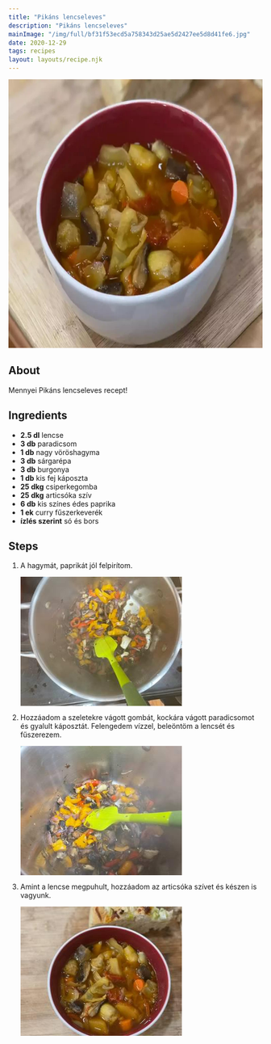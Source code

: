 ```yaml
---
title: "Pikáns lencseleves"
description: "Pikáns lencseleves"
mainImage: "/img/full/bf31f53ecd5a758343d25ae5d2427ee5d8d41fe6.jpg"
date: 2020-12-29
tags: recipes
layout: layouts/recipe.njk
---
```

                        
<p align="center"><a href="https://cookpad.com/hu/receptek/14175358-pikans-lencseleves" rel="Recipe source page"><img width="751" height="532" src="/img/full/bf31f53ecd5a758343d25ae5d2427ee5d8d41fe6.jpg"/></a></p>

## About
Mennyei Pikáns lencseleves recept! 

>  

## Ingredients
* **2.5 dl** lencse
* **3 db** paradicsom
* **1 db** nagy vöröshagyma
* **3 db** sárgarépa
* **3 db** burgonya
* **1 db** kis fej káposzta
* **25 dkg** csiperkegomba
* **25 dkg** articsóka szív
* **6 db** kis színes édes paprika
* **1 ek** curry fűszerkeverék
* **ízlés szerint** só és bors

## Steps

1. A hagymát, paprikát jól felpirítom.
 
    <p><img width="320" height="256" align="left" src="/img/full/54f85b2c66f4cef128a6d9cab0631f24a235278a.jpg"/></p><div style="clear: both"/>

2. Hozzáadom a szeletekre vágott gombát, kockára vágott paradicsomot és gyalult káposztát. Felengedem vízzel, beleöntöm a lencsét és fűszerezem.
 
    <p><img width="320" height="256" align="left" src="/img/full/e3c1289fa939207f32c4b1fb33ebda2abab96d8c.jpg"/></p><div style="clear: both"/>

3. Amint a lencse megpuhult, hozzáadom az articsóka szívet és készen is vagyunk.
 
    <p><img width="320" height="256" align="left" src="/img/full/3648df9f7e795a5c25e9cc54825d3eb0c5d2387f.jpg"/></p><div style="clear: both"/>

